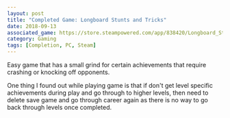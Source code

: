 ```yaml
---
layout: post
title: "Completed Game: Longboard Stunts and Tricks"
date: 2018-09-13
associated_game: https://store.steampowered.com/app/838420/Longboard_Stunts_and_Tricks/
category: Gaming
tags: [Completion, PC, Steam]
---
```


<p>Easy game that has a small grind for certain achievements that require crashing or knocking off opponents.</p>
<p>One thing I found out while playing game is that if don't get level specific achievements during play and go through to higher levels, then need to delete save game and go through career again as there is no way to go back through levels once completed.</p>
